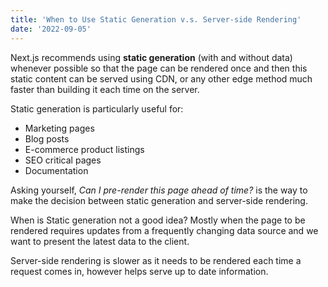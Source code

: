 ```yaml
---
title: 'When to Use Static Generation v.s. Server-side Rendering'
date: '2022-09-05'
---
```


Next.js recommends using **static generation** (with and without data) whenever possible so that the page can be rendered once and then this static content can be served using CDN, or any other edge method much faster than building it each time on the server.

Static generation is particularly useful for:
- Marketing pages
- Blog posts
- E-commerce product listings
- SEO critical pages
- Documentation

Asking yourself, *Can I pre-render this page ahead of time?* is the way to make the decision between static generation and server-side rendering.

When is Static generation not a good idea? Mostly when the page to be rendered requires updates from a frequently changing data source and we want to present the latest data to the client. 

Server-side rendering is slower as it needs to be rendered each time a request comes in, however helps serve up to date information.